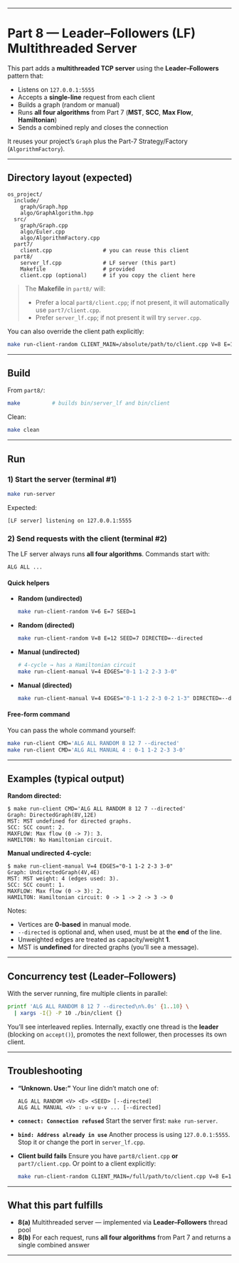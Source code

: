 
---

# Part 8 — Leader–Followers (LF) Multithreaded Server

This part adds a **multithreaded TCP server** using the **Leader–Followers** pattern that:

* Listens on `127.0.0.1:5555`
* Accepts a **single-line** request from each client
* Builds a graph (random or manual)
* Runs **all four algorithms** from Part 7 (**MST**, **SCC**, **Max Flow**, **Hamiltonian**)
* Sends a combined reply and closes the connection

It reuses your project’s `Graph` plus the Part-7 Strategy/Factory (`AlgorithmFactory`).

---

## Directory layout (expected)

```
os_project/
  include/
    graph/Graph.hpp
    algo/GraphAlgorithm.hpp
  src/
    graph/Graph.cpp
    algo/Euler.cpp
    algo/AlgorithmFactory.cpp
  part7/
    client.cpp                # you can reuse this client
  part8/
    server_lf.cpp             # LF server (this part)
    Makefile                  # provided
    client.cpp (optional)     # if you copy the client here
```

> The **Makefile** in `part8/` will:
>
> * Prefer a local `part8/client.cpp`; if not present, it will automatically use `part7/client.cpp`.
> * Prefer `server_lf.cpp`; if not present it will try `server.cpp`.

You can also override the client path explicitly:

```bash
make run-client-random CLIENT_MAIN=/absolute/path/to/client.cpp V=8 E=12 SEED=7
```

---

## Build

From `part8/`:

```bash
make          # builds bin/server_lf and bin/client
```

Clean:

```bash
make clean
```

---

## Run

### 1) Start the server (terminal #1)

```bash
make run-server
```

Expected:

```
[LF server] listening on 127.0.0.1:5555
```

### 2) Send requests with the client (terminal #2)

The LF server always runs **all four algorithms**. Commands start with:

```
ALG ALL ...
```

#### Quick helpers

* **Random (undirected)**

  ```bash
  make run-client-random V=6 E=7 SEED=1
  ```

* **Random (directed)**

  ```bash
  make run-client-random V=8 E=12 SEED=7 DIRECTED=--directed
  ```

* **Manual (undirected)**

  ```bash
  # 4-cycle → has a Hamiltonian circuit
  make run-client-manual V=4 EDGES="0-1 1-2 2-3 3-0"
  ```

* **Manual (directed)**

  ```bash
  make run-client-manual V=4 EDGES="0-1 1-2 2-3 0-2 1-3" DIRECTED=--directed
  ```

#### Free-form command

You can pass the whole command yourself:

```bash
make run-client CMD='ALG ALL RANDOM 8 12 7 --directed'
make run-client CMD='ALG ALL MANUAL 4 : 0-1 1-2 2-3 3-0'
```

---

## Examples (typical output)

**Random directed:**

```
$ make run-client CMD='ALG ALL RANDOM 8 12 7 --directed'
Graph: DirectedGraph(8V,12E)
MST: MST undefined for directed graphs.
SCC: SCC count: 2.
MAXFLOW: Max flow (0 -> 7): 3.
HAMILTON: No Hamiltonian circuit.
```

**Manual undirected 4-cycle:**

```
$ make run-client-manual V=4 EDGES="0-1 1-2 2-3 3-0"
Graph: UndirectedGraph(4V,4E)
MST: MST weight: 4 (edges used: 3).
SCC: SCC count: 1.
MAXFLOW: Max flow (0 -> 3): 2.
HAMILTON: Hamiltonian circuit: 0 -> 1 -> 2 -> 3 -> 0
```

Notes:

* Vertices are **0-based** in manual mode.
* `--directed` is optional and, when used, must be at the **end** of the line.
* Unweighted edges are treated as capacity/weight **1**.
* MST is **undefined** for directed graphs (you’ll see a message).

---

## Concurrency test (Leader–Followers)

With the server running, fire multiple clients in parallel:

```bash
printf 'ALG ALL RANDOM 8 12 7 --directed\n%.0s' {1..10} \
  | xargs -I{} -P 10 ./bin/client {}
```

You’ll see interleaved replies. Internally, exactly one thread is the **leader** (blocking on `accept()`), promotes the next follower, then processes its own client.

---

## Troubleshooting

* **“Unknown. Use:”**
  Your line didn’t match one of:

  ```
  ALG ALL RANDOM <V> <E> <SEED> [--directed]
  ALG ALL MANUAL <V> : u-v u-v ... [--directed]
  ```

* **`connect: Connection refused`**
  Start the server first: `make run-server`.

* **`bind: Address already in use`**
  Another process is using `127.0.0.1:5555`. Stop it or change the port in `server_lf.cpp`.

* **Client build fails**
  Ensure you have `part8/client.cpp` **or** `part7/client.cpp`.
  Or point to a client explicitly:

  ```bash
  make run-client-random CLIENT_MAIN=/full/path/to/client.cpp V=8 E=12 SEED=7
  ```

---

## What this part fulfills

* **8(a)** Multithreaded server — implemented via **Leader–Followers** thread pool
* **8(b)** For each request, runs **all four algorithms** from Part 7 and returns a single combined answer

---
